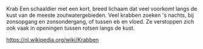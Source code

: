 Krab
Een schaaldier met een kort, breed lichaam dat veel voorkomt langs de kust van de meeste zoutwatergebieden. Veel krabben zoeken 's nachts, bij zonsopgang en zonsondergang, of tussen eb en vloed. Ze verstoppen zich ook vaak in openingen tussen rotsen langs de kust.

https://nl.wikipedia.org/wiki/Krabben
